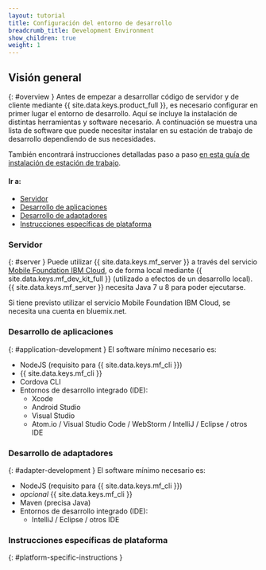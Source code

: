 ```yaml
---
layout: tutorial
title: Configuración del entorno de desarrollo
breadcrumb_title: Development Environment
show_children: true
weight: 1
---
```

<!-- NLS_CHARSET=UTF-8 -->
## Visión general
{: #overview }
Antes de empezar a desarrollar código de servidor y de cliente mediante {{ site.data.keys.product_full }}, es necesario configurar en primer lugar el entorno de desarrollo. Aquí se incluye la instalación de distintas herramientas y software necesario. A continuación se muestra una lista de software que puede necesitar instalar en su estación de trabajo de desarrollo dependiendo de sus necesidades.

También encontrará instrucciones detalladas paso a paso [en esta guía de instalación de estación de trabajo](mobilefirst/installation-guide/).

#### Ir a:

* [Servidor](#server)
* [Desarrollo de aplicaciones](#application-development)
* [Desarrollo de adaptadores](#adapter-development)
* [Instrucciones específicas de plataforma](#platform-specific-instructions)

### Servidor
{: #server }
Puede utilizar {{ site.data.keys.mf_server }} a través del servicio [Mobile Foundation IBM Cloud](../../ibmcloud/using-mobile-foundation), o de forma local mediante {{ site.data.keys.mf_dev_kit_full }} (utilizado a efectos de un desarrollo local). {{ site.data.keys.mf_server }} necesita Java 7 u 8 para poder ejecutarse.

Si tiene previsto utilizar el servicio Mobile Foundation IBM Cloud, se necesita una cuenta en bluemix.net.

### Desarrollo de aplicaciones
{: #application-development }
El software mínimo necesario es:

* NodeJS (requisito para {{ site.data.keys.mf_cli }})
* {{ site.data.keys.mf_cli }}
* Cordova CLI
* Entornos de desarrollo integrado (IDE):
    - Xcode
    - Android Studio
    - Visual Studio
    - Atom.io / Visual Studio Code / WebStorm / IntelliJ / Eclipse / otros IDE

### Desarrollo de adaptadores
{: #adapter-development }
El software mínimo necesario es:

* NodeJS (requisito para {{ site.data.keys.mf_cli }})
* *opcional* {{ site.data.keys.mf_cli }}
* Maven (precisa Java)
* Entornos de desarrollo integrado (IDE):
    - IntelliJ / Eclipse / otros IDE

### Instrucciones específicas de plataforma
{: #platform-specific-instructions }
